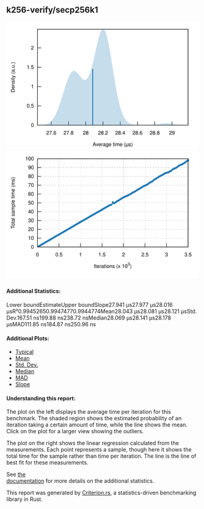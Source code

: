 ## k256-verify/secp256k1

[![PDF of Slope](pdf_small.svg)](pdf.svg)[![Regression](regression_small.svg)](regression.svg)

#### Additional Statistics:

Lower boundEstimateUpper boundSlope27.941 µs27.977 µs28.016 µsR²0.99452650.99474770.9944774Mean28.043 µs28.081 µs28.121 µsStd. Dev.167.51 ns199.88 ns238.72 nsMedian28.069 µs28.141 µs28.178 µsMAD111.85 ns184.87 ns250.96 ns

#### Additional Plots:

- [Typical](typical.svg)
- [Mean](mean.svg)
- [Std. Dev.](SD.svg)
- [Median](median.svg)
- [MAD](MAD.svg)
- [Slope](slope.svg)

#### Understanding this report:

The plot on the left displays the average time per iteration for this benchmark. The shaded region
shows the estimated probability of an iteration taking a certain amount of time, while the line
shows the mean. Click on the plot for a larger view showing the outliers.

The plot on the right shows the linear regression calculated from the measurements. Each point
represents a sample, though here it shows the total time for the sample rather than time per
iteration. The line is the line of best fit for these measurements.

See [the\
documentation](https://bheisler.github.io/criterion.rs/book/user_guide/command_line_output.md#additional-statistics) for more details on the additional statistics.

This report was generated by
[Criterion.rs](https://github.com/bheisler/criterion.rs), a statistics-driven benchmarking
library in Rust.

